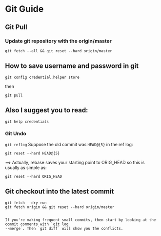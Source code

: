 # Git Guide

## Git Pull

### Update git repository with the origin/master

```
git fetch --all && git reset --hard origin/master
```

## How to save username and password in git

```
git config credential.helper store
```

then

```
git pull
```

## Also I suggest you to read:

```
git help credentials
```

### Git Undo

`git reflog`
Suppose the old commit was `HEAD@{5}` in the ref log:

```
git reset --hard HEAD@{5}
```

==> Actually, rebase saves your starting point to ORIG_HEAD so this is
usually as simple as:

`git reset --hard ORIG_HEAD`

## Git checkout into the latest commit

```
git fetch --dry-run
git fetch origin && git reset --hard origin/master


If you're making frequent small commits, then start by looking at the commit comments with `git log
--merge`. Then `git diff` will show you the conflicts.
